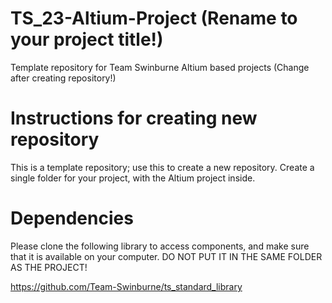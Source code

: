 # TS_23-Altium-Project (Rename to your project title!)
Template repository for Team Swinburne Altium based projects (Change after creating repository!)

# Instructions for creating new repository
This is a template repository; use this to create a new repository. Create a single folder for your project, with the Altium project inside.

# Dependencies
Please clone the following library to access components, and make sure that it is available on your computer. DO NOT PUT IT IN THE SAME FOLDER AS THE PROJECT!

https://github.com/Team-Swinburne/ts_standard_library
